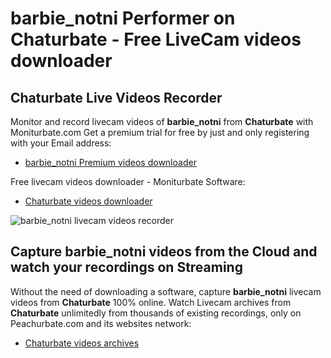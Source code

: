 # barbie_notni Performer on Chaturbate - Free LiveCam videos downloader

## Chaturbate Live Videos Recorder

Monitor and record livecam videos of **barbie_notni** from **Chaturbate** with Moniturbate.com
Get a premium trial for free by just and only registering with your Email address:
* [barbie_notni Premium videos downloader](https://moniturbate.com/request-demo-licence-key.html)

Free livecam videos downloader - Moniturbate Software:
* [Chaturbate videos downloader](https://moniturbate.com/moniturbate-download-software.html)

![barbie_notni livecam videos recorder](https://peachurnet.com/templates/moniturbate-software.png)


## Capture barbie_notni videos from the Cloud and watch your recordings on Streaming

Without the need of downloading a software, capture **barbie_notni** livecam videos from **Chaturbate** 100% online.
Watch Livecam archives from **Chaturbate** unlimitedly from thousands of existing recordings, only on Peachurbate.com and its websites network:
* [Chaturbate videos archives](https://peachurnet.com/)